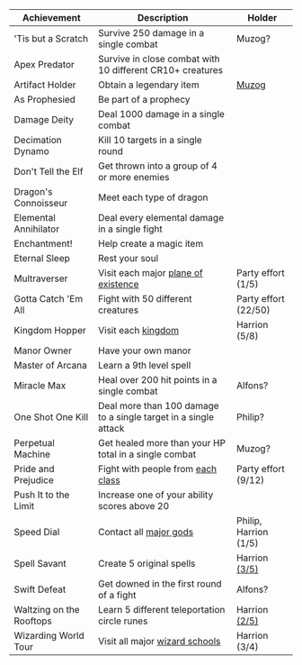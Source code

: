   
| Achievement | Description | Holder |  
| ---- | ---- | ---- |  
| 'Tis but a Scratch | Survive 250 damage in a single combat | Muzog? |  
| Apex Predator | Survive in close combat with 10 different CR10+ creatures |  |  
| Artifact Holder | Obtain a legendary item | [Muzog][ach7] |  
| As Prophesied | Be part of a prophecy |  |  
| Damage Deity | Deal 1000 damage in a single combat |  |  
| Decimation Dynamo | Kill 10 targets in a single round |  |  
| Don't Tell the Elf | Get thrown into a group of 4 or more enemies |  |  
| Dragon's Connoisseur | Meet each type of dragon |  |  
| Elemental Annihilator | Deal every elemental damage in a single fight |  |  
| Enchantment! | Help create a magic item |  |  
| Eternal Sleep | Rest your soul |  |  
| Multraverser | Visit each major [plane of existence][def4] | Party effort (1/5) |  
| Gotta Catch 'Em All | Fight with 50 different creatures | Party effort (22/50) |  
| Kingdom Hopper | Visit each [kingdom][def6] | Harrion (5/8) |  
| Manor Owner | Have your own manor |  |  
| Master of Arcana | Learn a 9th level spell |  |  
| Miracle Max | Heal over 200 hit points in a single combat | Alfons? |  
| One Shot One Kill | Deal more than 100 damage to a single target in a single attack | Philip? |  
| Perpetual Machine | Get healed more than your HP total in a single combat | Muzog? |  
| Pride and Prejudice | Fight with people from [each class][def3] | Party effort (9/12) |  
| Push It to the Limit | Increase one of your ability scores above 20 |  |  
| Speed Dial | Contact all [major gods][def2] | Philip, Harrion (1/5) |  
| Spell Savant | Create 5 original spells | Harrion [(3/5)][ach9] |  
| Swift Defeat | Get downed in the first round of a fight | Alfons? |  
| Waltzing on the Rooftops | Learn 5 different teleportation circle runes | Harrion [(2/5)][ach1] |  
| Wizarding World Tour | Visit all major [wizard schools][def10] | Harrion (3/4) |  
  
[ach1]: <javascript:void(0)> "Warbonter Üniversitesi, Praetor'un Evi"  
[def2]: <javascript:void(0)> "Solsitis, Dragan, Harlaus, Harsus, Keira/Mellora"  
[def3]: <javascript:void(0)> "Barbarian, Bard, Cleric, Druid, Fighter, Monk, Paladin, Ranger, Rogue, Sorcerer, Warlock, Wizard"  
[def4]: <javascript:void(0)> "Elemental Planes (Water, Fire, Air, Earth), Fey Wilds, Shadowfell, Celestial, Fiendish"  
[def6]: <javascript:void(0)> "İmparatorluk, Soradin Federasyonu, Rand Diyarı, Warseir, Güneş Adaları, Kuzey, Büyük Orman, Cüce Krallıkları"  
[ach7]: <javascript:void(0)> "Kolandir's Echo"  
[ach9]: <javascript:void(0)> "Harrion's Hoops, Harrion's Fallout, Harpoon of the Golden Monarch"  
[def10]: <javascript:void(0)> "Güneş Adaları, İmparatorluk, Müttefikler Adası, Soradin Federasyonu"